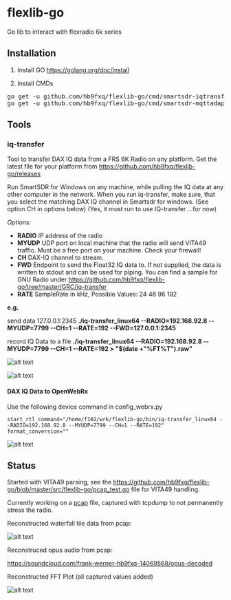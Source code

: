 # flexlib-go
Go lib to interact with flexradio 6k series

## Installation

1. Install GO https://golang.org/doc/install

2. Install CMDs
<pre>
go get -u github.com/hb9fxq/flexlib-go/cmd/smartsdr-iqtransfer
go get -u github.com/hb9fxq/flexlib-go/cmd/smartsdr-mqttadapter
</pre>


## Tools

### iq-transfer
Tool to transfer DAX IQ data from a FRS 6K Radio on any platform. Get the latest file for your platform from https://github.com/hb9fxq/flexlib-go/releases

Run SmartSDR for Windows on any machine, while pulling the IQ data at any other computer in the network.
When you run iq-transfer, make sure, that you select the matching DAX IQ channel in Smartsdr for windows. (See option CH in options below) (Yes, it must run to use IQ-transfer ...for now)

_Options:_
* **RADIO** IP address of the radio
* **MYUDP** UDP port on local machine that the radio will send VITA49 traffic. Must be a free port on your machine. Check your firewall! 
* **CH** DAX-IQ channel to stream.
* **FWD** Endpoint to send the Float32 IQ data to. If not supplied, the data is written to stdout and can be used for piping. You can find a sample for GNU Radio under https://github.com/hb9fxq/flexlib-go/tree/master/GRC/iq-transfer
* **RATE** SampleRate in kHz, Possible Values: 24 48 96 192

__e.g.__

send data 127.0.0.1:2345 **./iq-transfer_linux64  --RADIO=192.168.92.8 --MYUDP=7799 --CH=1 --RATE=192 --FWD=127.0.0.1:2345**
 
record IQ Data to a file **./iq-transfer_linux64  --RADIO=192.168.92.8 --MYUDP=7799 --CH=1 --RATE=192 > "$(date +"%FT%T").raw"**

![alt text](https://github.com/hb9fxq/flexlib-go/raw/master/assets/GRC/iq-transfer/iq_transfer_fft.png "FFT with GRC using iq-transfer util")

![alt text](https://github.com/hb9fxq/flexlib-go/raw/master/assets/GRC/iq-transfer/2017-10-07_20_15_54-SmartSDR-Win.png "DAX IQ setting in SmartSDR")

#### DAX IQ Data to OpenWebRx ### 

Use the following device command in config_webrx.py
```
start_rtl_command="/home/f102/wrk/flexlib-go/bin/iq-transfer_linux64 --RADIO=192.168.92.8 --MYUDP=7799 --CH=1 --RATE=192"
format_conversion=""
```

![alt text](https://raw.githubusercontent.com/hb9fxq/flexlib-go/master/assets/GRC/iq-transfer/openwebrx.png "DAX IQ to OpenWebRX")


## Status
Started with VITA49 parsing, see the https://github.com/hb9fxq/flexlib-go/blob/master/src/flexlib-go/pcap_test.go file for VITA49 handling. 

Currently working on a [pcap](https://github.com/hb9fxq/flexlib-go/tree/master/test_input) file, captured with tcpdump to not permanently stress the radio.

Reconstructed waterfall tile data from pcap:

![alt text](https://raw.githubusercontent.com/hb9fxq/flexlib-go/master/assets/test_output/waterfall.png "waterfall from pcap")

Reconstruced opus audio from pcap: 

https://soundcloud.com/frank-werner-hb9fxq-14069568/opus-decoded

Reconstructed FFT Plot (all captured values added)

![alt text](https://github.com/hb9fxq/flexlib-go/raw/master/assets/test_output/fft.png "fft from pcap")
